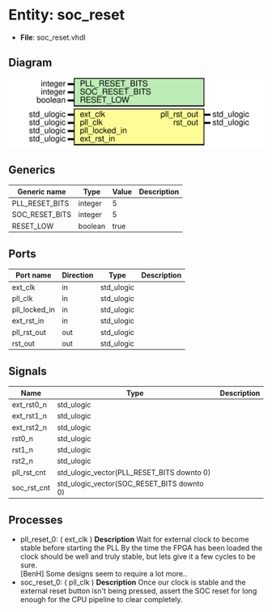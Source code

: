 # Entity: soc_reset

- **File**: soc_reset.vhdl
## Diagram

![Diagram](soc_reset.svg "Diagram")
## Generics

| Generic name   | Type    | Value | Description |
| -------------- | ------- | ----- | ----------- |
| PLL_RESET_BITS | integer | 5     |             |
| SOC_RESET_BITS | integer | 5     |             |
| RESET_LOW      | boolean | true  |             |
## Ports

| Port name     | Direction | Type       | Description |
| ------------- | --------- | ---------- | ----------- |
| ext_clk       | in        | std_ulogic |             |
| pll_clk       | in        | std_ulogic |             |
| pll_locked_in | in        | std_ulogic |             |
| ext_rst_in    | in        | std_ulogic |             |
| pll_rst_out   | out       | std_ulogic |             |
| rst_out       | out       | std_ulogic |             |
## Signals

| Name        | Type                                       | Description |
| ----------- | ------------------------------------------ | ----------- |
| ext_rst0_n  | std_ulogic                                 |             |
| ext_rst1_n  | std_ulogic                                 |             |
| ext_rst2_n  | std_ulogic                                 |             |
| rst0_n      | std_ulogic                                 |             |
| rst1_n      | std_ulogic                                 |             |
| rst2_n      | std_ulogic                                 |             |
| pll_rst_cnt | std_ulogic_vector(PLL_RESET_BITS downto 0) |             |
| soc_rst_cnt | std_ulogic_vector(SOC_RESET_BITS downto 0) |             |
## Processes
- pll_reset_0: ( ext_clk )
**Description**
 Wait for external clock to become stable before starting the PLL  By the time the FPGA has been loaded the clock should be well and  truly stable, but lets give it a few cycles to be sure.<br>  [BenH] Some designs seem to require a lot more.. 
- soc_reset_0: ( pll_clk )
**Description**
 Once our clock is stable and the external reset button isn't being  pressed, assert the SOC reset for long enough for the CPU pipeline  to clear completely. 
